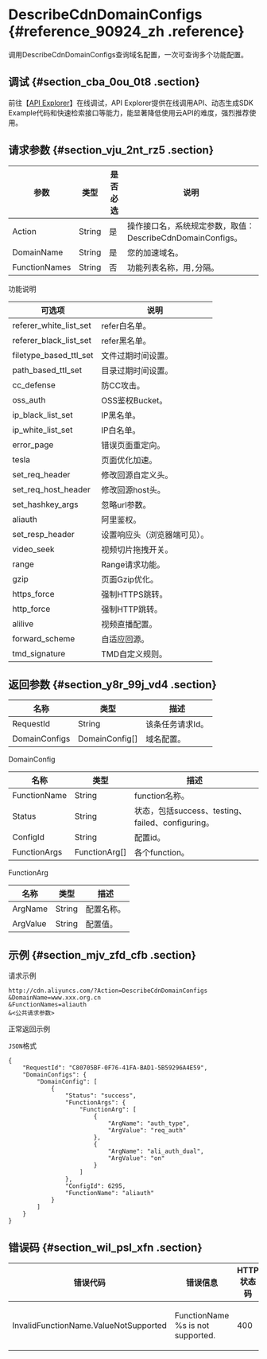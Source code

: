 # DescribeCdnDomainConfigs {#reference_90924_zh .reference}

调用DescribeCdnDomainConfigs查询域名配置，一次可查询多个功能配置。

## 调试 {#section_cba_0ou_0t8 .section}

前往【[API Explorer](https://api.aliyun.com/#/?product=Cdn&api=DescribeCdnDomainConfigs)】在线调试，API Explorer提供在线调用API、动态生成SDK Example代码和快速检索接口等能力，能显著降低使用云API的难度，强烈推荐使用。

## 请求参数 {#section_vju_2nt_rz5 .section}

|参数|类型|是否必选|说明|
|--|--|----|--|
|Action|String|是|操作接口名，系统规定参数，取值：DescribeCdnDomainConfigs。|
|DomainName|String|是|您的加速域名。|
|FunctionNames|String|否|功能列表名称，用`,`分隔。|

功能说明

|可选项|说明|
|---|--|
|referer\_white\_list\_set|refer白名单。|
|referer\_black\_list\_set|refer黑名单。|
|filetype\_based\_ttl\_set|文件过期时间设置。|
|path\_based\_ttl\_set|目录过期时间设置。|
|cc\_defense|防CC攻击。|
|oss\_auth|OSS鉴权Bucket。|
|ip\_black\_list\_set|IP黑名单。|
|ip\_white\_list\_set|IP白名单。|
|error\_page|错误页面重定向。|
|tesla|页面优化加速。|
|set\_req\_header|修改回源自定义头。|
|set\_req\_host\_header|修改回源host头。|
|set\_hashkey\_args|忽略url参数。|
|aliauth|阿里鉴权。|
|set\_resp\_header|设置响应头（浏览器端可见）。|
|video\_seek|视频切片拖拽开关。|
|range|Range请求功能。|
|gzip|页面Gzip优化。|
|https\_force|强制HTTPS跳转。|
|http\_force|强制HTTP跳转。|
|alilive|视频直播配置。|
|forward\_scheme|自适应回源。|
|tmd\_signature|TMD自定义规则。|

## 返回参数 {#section_y8r_99j_vd4 .section}

|名称|类型|描述|
|--|--|--|
|RequestId|String|该条任务请求Id。|
|DomainConfigs|DomainConfig\[\]|域名配置。|

DomainConfig

|名称|类型|描述|
|--|--|--|
|FunctionName|String|function名称。|
|Status|String|状态，包括success、testing、failed、configuring。|
|ConfigId|String|配置id。|
|FunctionArgs|FunctionArg\[\]|各个function。|

FunctionArg

|名称|类型|描述|
|--|--|--|
|ArgName|String|配置名称。|
|ArgValue|String|配置值。|

## 示例 {#section_mjv_zfd_cfb .section}

请求示例

``` {#codeblock_ovz_9cg_uc8}
http://cdn.aliyuncs.com/?Action=DescribeCdnDomainConfigs
&DomainName=www.xxx.org.cn
&FunctionNames=aliauth
&<公共请求参数>   
```

正常返回示例

`JSON`格式

``` {#codeblock_0m3_q7x_t04 .language-json}
{
    "RequestId": "C80705BF-0F76-41FA-BAD1-5B59296A4E59",
    "DomainConfigs": {
        "DomainConfig": [
            {
                "Status": "success",
                "FunctionArgs": {
                    "FunctionArg": [
                        {
                            "ArgName": "auth_type",
                            "ArgValue": "req_auth"
                        },
                        {
                            "ArgName": "ali_auth_dual",
                            "ArgValue": "on"
                        }
                    ]
                },
                "ConfigId": 6295,
                "FunctionName": "aliauth"
            }
        ]
    }
}        
```

## 错误码 {#section_wil_psl_xfn .section}

|错误代码|错误信息|HTTP 状态码|描述|
|----|----|--------|--|
|InvalidFunctionName.ValueNotSupported|FunctionName %s is not supported.|400|不支持的FunctionName %s\(%s为具体功能名\)。|

